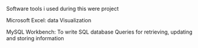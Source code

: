 Software tools i used during this were project

Microsoft Excel: data Visualization

MySQL Workbench: To write SQL database Queries for retrieving, updating and storing information
